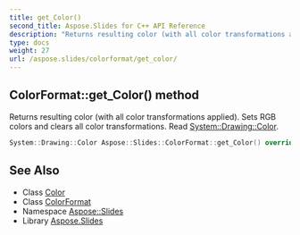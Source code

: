 ```yaml
---
title: get_Color()
second_title: Aspose.Slides for C++ API Reference
description: "Returns resulting color (with all color transformations applied). Sets RGB colors and clears all color transformations. Read System::Drawing::Color."
type: docs
weight: 27
url: /aspose.slides/colorformat/get_color/
---
```

## ColorFormat::get_Color() method


Returns resulting color (with all color transformations applied). Sets RGB colors and clears all color transformations. Read [System::Drawing::Color](../../../system.drawing/color/).

```cpp
System::Drawing::Color Aspose::Slides::ColorFormat::get_Color() override
```

## See Also

* Class [Color](../../../system.drawing/color/)
* Class [ColorFormat](../)
* Namespace [Aspose::Slides](../../)
* Library [Aspose.Slides](../../../)